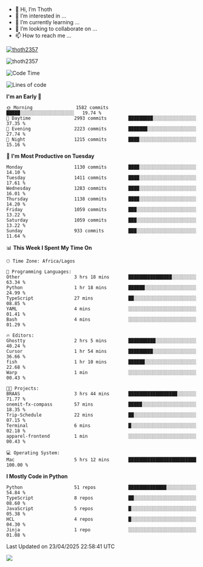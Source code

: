 <!---
thoth2357/thoth2357 is a ✨ special ✨ repository because its `README.md` (this file) appears on your GitHub profile.
You can click the Preview link to take a look at your changes.
--->

- 👋 Hi, I’m Thoth
- 👀 I’m interested in ...
- 🌱 I’m currently learning ...
- 💞️ I’m looking to collaborate on ...
- 📫 How to reach me ...


<p align="left"> <a href="https://github.com/ryo-ma/github-profile-trophy"><img src="https://github-profile-trophy.vercel.app/?username=thoth2357&theme=gruvbox&no-bg=true&no-frame=false&title=MultiLanguage,Commits,Repositories,Stars,Followers,PullRequest,Reviews,Issues" alt="thoth2357" /></a> </p>

<p align="left"> <img src="https://komarev.com/ghpvc/?username=thoth2357&label=Profile%20views&color=0e75b6&style=flat" alt="thoth2357" /> </p>

<!--START_SECTION:waka-->
![Code Time](http://img.shields.io/badge/Code%20Time-3%2C381%20hrs%2033%20mins-blue)

![Lines of code](https://img.shields.io/badge/From%20Hello%20World%20I%27ve%20Written-30.9%20million%20lines%20of%20code-blue)

**I'm an Early 🐤** 

```text
🌞 Morning                1582 commits        █████░░░░░░░░░░░░░░░░░░░░   19.74 % 
🌆 Daytime                2993 commits        █████████░░░░░░░░░░░░░░░░   37.35 % 
🌃 Evening                2223 commits        ███████░░░░░░░░░░░░░░░░░░   27.74 % 
🌙 Night                  1215 commits        ████░░░░░░░░░░░░░░░░░░░░░   15.16 % 
```
📅 **I'm Most Productive on Tuesday** 

```text
Monday                   1130 commits        ████░░░░░░░░░░░░░░░░░░░░░   14.10 % 
Tuesday                  1411 commits        ████░░░░░░░░░░░░░░░░░░░░░   17.61 % 
Wednesday                1283 commits        ████░░░░░░░░░░░░░░░░░░░░░   16.01 % 
Thursday                 1138 commits        ████░░░░░░░░░░░░░░░░░░░░░   14.20 % 
Friday                   1059 commits        ███░░░░░░░░░░░░░░░░░░░░░░   13.22 % 
Saturday                 1059 commits        ███░░░░░░░░░░░░░░░░░░░░░░   13.22 % 
Sunday                   933 commits         ███░░░░░░░░░░░░░░░░░░░░░░   11.64 % 
```


📊 **This Week I Spent My Time On** 

```text
🕑︎ Time Zone: Africa/Lagos

💬 Programming Languages: 
Other                    3 hrs 18 mins       ████████████████░░░░░░░░░   63.34 % 
Python                   1 hr 18 mins        ██████░░░░░░░░░░░░░░░░░░░   24.99 % 
TypeScript               27 mins             ██░░░░░░░░░░░░░░░░░░░░░░░   08.85 % 
YAML                     4 mins              ░░░░░░░░░░░░░░░░░░░░░░░░░   01.41 % 
Bash                     4 mins              ░░░░░░░░░░░░░░░░░░░░░░░░░   01.29 % 

🔥 Editors: 
Ghostty                  2 hrs 5 mins        ██████████░░░░░░░░░░░░░░░   40.24 % 
Cursor                   1 hr 54 mins        █████████░░░░░░░░░░░░░░░░   36.66 % 
fish                     1 hr 10 mins        ██████░░░░░░░░░░░░░░░░░░░   22.68 % 
Warp                     1 min               ░░░░░░░░░░░░░░░░░░░░░░░░░   00.43 % 

🐱‍💻 Projects: 
BRAAS                    3 hrs 44 mins       ██████████████████░░░░░░░   71.77 % 
onemit-fx-compass        57 mins             █████░░░░░░░░░░░░░░░░░░░░   18.35 % 
Trip-Schedule            22 mins             ██░░░░░░░░░░░░░░░░░░░░░░░   07.15 % 
Terminal                 6 mins              █░░░░░░░░░░░░░░░░░░░░░░░░   02.18 % 
apparel-frontend         1 min               ░░░░░░░░░░░░░░░░░░░░░░░░░   00.43 % 

💻 Operating System: 
Mac                      5 hrs 12 mins       █████████████████████████   100.00 % 
```

**I Mostly Code in Python** 

```text
Python                   51 repos            ██████████████░░░░░░░░░░░   54.84 % 
TypeScript               8 repos             ██░░░░░░░░░░░░░░░░░░░░░░░   08.60 % 
JavaScript               5 repos             █░░░░░░░░░░░░░░░░░░░░░░░░   05.38 % 
HCL                      4 repos             █░░░░░░░░░░░░░░░░░░░░░░░░   04.30 % 
Jinja                    1 repo              ░░░░░░░░░░░░░░░░░░░░░░░░░   01.08 % 
```




 Last Updated on 23/04/2025 22:58:41 UTC
<!--END_SECTION:waka-->
<!--![](http://github-profile-summary-cards.vercel.app/api/cards/profile-details?username=thoth2357&theme=2077)

![](http://github-profile-summary-cards.vercel.app/api/cards/stats?username=thoth2357&theme=2077)![](http://github-profile-summary-cards.vercel.app/api/cards/productive-time?username=thoth2357&theme=2077&utcOffset=8) -->
<img src="https://t.bkit.co/w_6789c39040b80.gif" />
